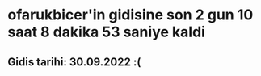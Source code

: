 # ofarukbicer'in gidisine son 2 gun 10 saat 8 dakika 53 saniye kaldi

## Gidis tarihi: 30.09.2022 :(